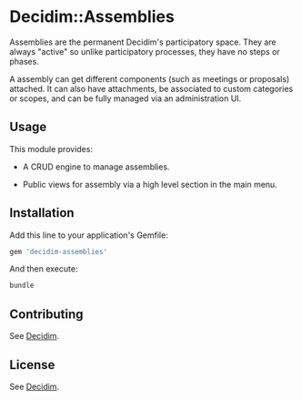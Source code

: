 # Decidim::Assemblies

Assemblies are the permanent Decidim's participatory space. They are always
"active" so unlike participatory processes, they have no steps or phases.

A assembly can get different components (such as meetings or proposals) attached.
It can also have attachments, be associated to custom categories or scopes, and
can be fully managed via an administration UI.

## Usage

This module provides:

* A CRUD engine to manage assemblies.

* Public views for assembly via a high level section in the main menu.

## Installation

Add this line to your application's Gemfile:

```ruby
gem 'decidim-assemblies'
```

And then execute:

```bash
bundle
```

## Contributing

See [Decidim](https://github.com/decidim/decidim).

## License

See [Decidim](https://github.com/decidim/decidim).
